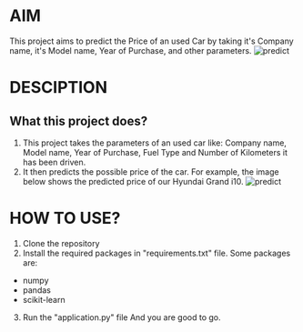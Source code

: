 # AIM
This project aims to predict the Price of an used Car by taking it's Company name, it's Model name, Year of Purchase, and other parameters.
![predict](https://github.com/user-attachments/assets/cee52212-ce98-4a0f-b789-0bb52afaa908)

# DESCIPTION
## What this project does?
1. This project takes the parameters of an used car like: Company name, Model name, Year of Purchase, Fuel Type and Number of Kilometers it has been driven.
2. It then predicts the possible price of the car. For example, the image below shows the predicted price of our Hyundai Grand i10.
![predict](https://github.com/user-attachments/assets/cee52212-ce98-4a0f-b789-0bb52afaa908)

# HOW TO USE?
1. Clone the repository
2. Install the required packages in "requirements.txt" file.
Some packages are:
- numpy
- pandas
- scikit-learn
3. Run the "application.py" file And you are good to go.
